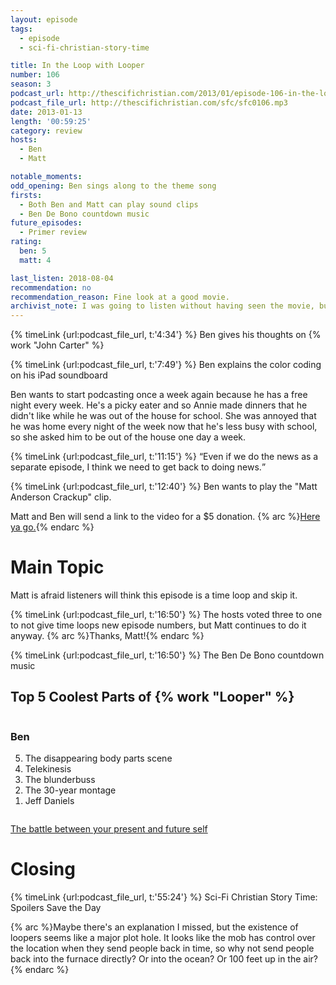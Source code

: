 ```yaml
---
layout: episode
tags:
  - episode
  - sci-fi-christian-story-time

title: In the Loop with Looper
number: 106
season: 3
podcast_url: http://thescifichristian.com/2013/01/episode-106-in-the-loop-with-looper/
podcast_file_url: http://thescifichristian.com/sfc/sfc0106.mp3
date: 2013-01-13
length: '00:59:25'
category: review
hosts:
  - Ben
  - Matt

notable_moments:
odd_opening: Ben sings along to the theme song
firsts:
  - Both Ben and Matt can play sound clips
  - Ben De Bono countdown music
future_episodes:
  - Primer review
rating:
  ben: 5
  matt: 4

last_listen: 2018-08-04
recommendation: no
recommendation_reason: Fine look at a good movie.
archivist_note: I was going to listen without having seen the movie, but I reconsidered when both hosts rated it highly and described it as "understated sci-fi". So I switched over to a baseball podcast about the MLB trade deadline. They mentioned that the Phillies had just acquired the obscure player Aaron Loup, which led to a brief discussion about the film <i class="work-title">Looper</i>. It was a sign. I watched it. 4.5 out of 5 stars.
---
```


{% timeLink {url:podcast_file_url, t:'4:34'} %} Ben gives his thoughts on {% work "John Carter" %}

{% timeLink {url:podcast_file_url, t:'7:49'} %} Ben explains the color coding on his iPad soundboard

Ben wants to start podcasting once a week again because he has a free night every week. He's a picky eater and so Annie made dinners that he didn't like while he was out of the house for school. She was annoyed that he was home every night of the week now that he's less busy with school, so she asked him to be out of the house one day a week.


<div class="quote">
  {% timeLink {url:podcast_file_url, t:'11:15'} %}
  <q class="ben">Even if we do the news as a separate episode, I think we need to get back to doing news.</q>
</div>

{% timeLink {url:podcast_file_url, t:'12:40'} %} Ben wants to play the "Matt Anderson Crackup" clip.

Matt and Ben will send a link to the video for a $5 donation. {% arc %}<a href="https://www.youtube.com/watch?v=vOGiSyH3qbQ">Here ya go.</a>{% endarc %}



# Main Topic
Matt is afraid listeners will think this episode is a time loop and skip it.

{% timeLink {url:podcast_file_url, t:'16:50'} %} The hosts voted three to one to not give time loops new episode numbers, but Matt continues to do it anyway. {% arc %}Thanks, Matt!{% endarc %}

{% timeLink {url:podcast_file_url, t:'16:50'} %} The Ben De Bono countdown music

<div class="top-five">
  <h2 class="has-text-centered">Top 5 Coolest Parts of {% work "Looper" %}</h2>
  <div class="columns">
    <div class="column ben">
      <h3>Ben</h3>
      <ol reversed>
        <li>The disappearing body parts scene
        <li>Telekinesis
        <li>The blunderbuss
        <li>The 30-year montage
        <li>Jeff Daniels
      </ol>
    </div>
  </div>
</div>

<a href="https://www.ted.com/talks/daniel_goldstein_the_battle_between_your_present_and_future_self">The battle between your present and future self</a>



# Closing

{% timeLink {url:podcast_file_url, t:'55:24'} %} Sci-Fi Christian Story Time: Spoilers Save the Day

{% arc %}Maybe there's an explanation I missed, but the existence of loopers seems like a major plot hole. It looks like the mob has control over the location when they send people back in time, so why not send people back into the furnace directly? Or into the ocean? Or 100 feet up in the air?{% endarc %}